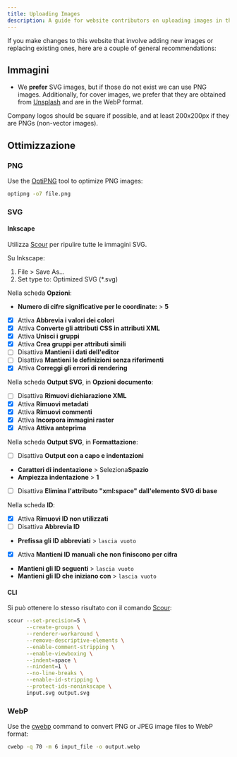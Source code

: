 ```yaml
---
title: Uploading Images
description: A guide for website contributors on uploading images in the proper format and location.
---
```


If you make changes to this website that involve adding new images or replacing existing ones, here are a couple of general recommendations:

## Immagini

- We **prefer** SVG images, but if those do not exist we can use PNG images. Additionally, for cover images, we prefer that they are obtained from [Unsplash](https://unsplash.com) and are in the WebP format.

Company logos should be square if possible, and at least 200x200px if they are PNGs (non-vector images).

## Ottimizzazione

### PNG

Use the [OptiPNG](https://sourceforge.net/projects/optipng) tool to optimize PNG images:

```bash
optipng -o7 file.png
```

### SVG

#### Inkscape

Utilizza [Scour](https://github.com/scour-project/scour) per ripulire tutte le immagini SVG.

Su Inkscape:

1. File > Save As...
2. Set type to: Optimized SVG (*.svg)

Nella scheda **Opzioni**:

- **Numero di cifre significative per le coordinate:** > **5**
- [x] Attiva **Abbrevia i valori dei colori**
- [x] Attiva **Converte gli attributi CSS in attributi XML**
- [x] Attiva **Unisci i gruppi**
- [x] Attiva **Crea gruppi per attributi simili**
- [ ] Disattiva **Mantieni i dati dell'editor**
- [ ] Disattiva **Mantieni le definizioni senza riferimenti**
- [x] Attiva **Correggi gli errori di rendering**

Nella scheda **Output SVG**, in **Opzioni documento**:

- [ ] Disattiva **Rimuovi dichiarazione XML**
- [x] Attiva **Rimuovi metadati**
- [x] Attiva **Rimuovi commenti**
- [x] Attiva **Incorpora immagini raster**
- [x] Attiva **Attiva anteprima**

Nella scheda **Output SVG**, in **Formattazione**:

- [ ] Disattiva **Output con a capo e indentazioni**
- **Caratteri di indentazione** > Seleziona**Spazio**
- **Ampiezza indentazione** > **1**
- [ ] Disattiva **Elimina l'attributo "xml:space" dall'elemento SVG di base**

Nella scheda **ID**:

- [x] Attiva **Rimuovi ID non utilizzati**
- [ ] Disattiva **Abbrevia ID**
- **Prefissa gli ID abbreviati** > `lascia vuoto`
- [x] Attiva **Mantieni ID manuali che non finiscono per cifra**
- **Mantieni gli ID seguenti** > `lascia vuoto`
- **Mantieni gli ID che iniziano con** > `lascia vuoto`

#### CLI

Si può ottenere lo stesso risultato con il comando [Scour](https://github.com/scour-project/scour):

```bash
scour --set-precision=5 \
      --create-groups \
      --renderer-workaround \
      --remove-descriptive-elements \
      --enable-comment-stripping \
      --enable-viewboxing \
      --indent=space \
      --nindent=1 \
      --no-line-breaks \
      --enable-id-stripping \
      --protect-ids-noninkscape \
      input.svg output.svg
```

### WebP

Use the [cwebp](https://developers.google.com/speed/webp/docs/using) command to convert PNG or JPEG image files to WebP format:

```bash
cwebp -q 70 -m 6 input_file -o output.webp
```
